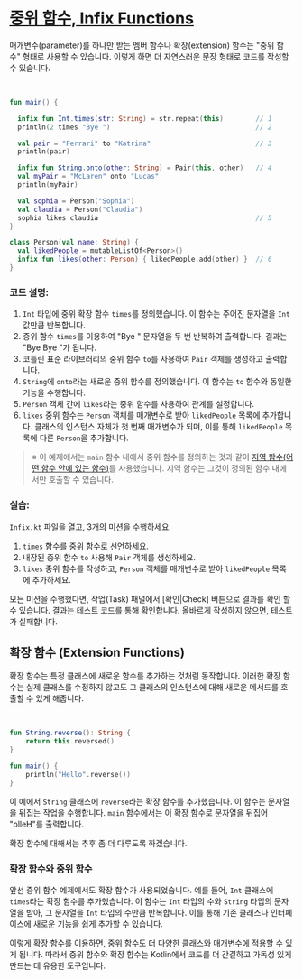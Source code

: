 # [중위 함수, Infix Functions](https://kotlinlang.org/docs/functions.html#infix-notation)

매개변수(parameter)를 하나만 받는 멤버 함수나 확장(extension) 함수는 "중위 함수" 형태로 사용할 수 있습니다. 이렇게 하면 더 자연스러운 문장 형태로 코드를 작성할 수 있습니다.

&nbsp;

```kotlin
fun main() {

  infix fun Int.times(str: String) = str.repeat(this)        // 1
  println(2 times "Bye ")                                    // 2

  val pair = "Ferrari" to "Katrina"                          // 3
  println(pair)

  infix fun String.onto(other: String) = Pair(this, other)   // 4
  val myPair = "McLaren" onto "Lucas"
  println(myPair)

  val sophia = Person("Sophia")
  val claudia = Person("Claudia")
  sophia likes claudia                                       // 5
}

class Person(val name: String) {
  val likedPeople = mutableListOf<Person>()
  infix fun likes(other: Person) { likedPeople.add(other) }  // 6
}
```

### 코드 설명:

1. `Int` 타입에 중위 확장 함수 `times`를 정의했습니다. 이 함수는 주어진 문자열을 `Int` 값만큼 반복합니다.
2. 중위 함수 `times`를 이용하여 "Bye " 문자열을 두 번 반복하여 출력합니다. 결과는 "Bye Bye "가 됩니다.
3. 코틀린 표준 라이브러리의 중위 함수 `to`를 사용하여 `Pair` 객체를 생성하고 출력합니다.
4. `String`에 `onto`라는 새로운 중위 함수를 정의했습니다. 이 함수는 `to` 함수와 동일한 기능을 수행합니다.
5. `Person` 객체 간에 `likes`라는 중위 함수를 사용하여 관계를 설정합니다.
6. `likes` 중위 함수는 `Person` 객체를 매개변수로 받아 `likedPeople` 목록에 추가합니다. 클래스의 인스턴스 자체가 첫 번째 매개변수가 되며, 이를 통해 `likedPeople` 목록에 다른 `Person`을 추가합니다.

> ※ 이 예제에서는 `main` 함수 내에서 중위 함수를 정의하는 것과 같이 [지역 함수(어떤 함수 안에 있는 함수)](https://kotlinlang.org/docs/functions.html#local-functions)를 사용했습니다.
> 지역 함수는 그것이 정의된 함수 내에서만 호출할 수 있습니다.

### 실습:

`Infix.kt` 파일을 열고, 3개의 미션을 수행하세요.

1. `times` 함수를 중위 함수로 선언하세요.
2. 내장된 중위 함수 `to` 사용해 `Pair` 객체를 생성하세요.
3. `likes` 중위 함수를 작성하고, `Person` 객체를 매개변수로 받아 `likedPeople` 목록에 추가하세요. 

모든 미션을 수행했다면, 작업(Task) 패널에서 [확인|Check] 버튼으로 결과를 확인 할 수 있습니다. 결과는 테스트 코드를 통해 확인합니다. 올바르게 작성하지 않으면, 테스트가 실패합니다.

## 확장 함수 (Extension Functions)

확장 함수는 특정 클래스에 새로운 함수를 추가하는 것처럼 동작합니다. 이러한 확장 함수는 실제 클래스를 수정하지 않고도 그 클래스의 인스턴스에 대해 새로운 메서드를 호출할 수 있게 해줍니다.

&nbsp;

```kotlin
fun String.reverse(): String {
    return this.reversed()
}

fun main() {
    println("Hello".reverse())
}
```

이 예에서 `String` 클래스에 `reverse`라는 확장 함수를 추가했습니다. 이 함수는 문자열을 뒤집는 작업을 수행합니다. `main` 함수에서는 이 확장 함수로 문자열을 뒤집어 "olleH"를 출력합니다.

확장 함수에 대해서는 추후 좀 더 다루도록 하겠습니다.

### 확장 함수와 중위 함수

앞선 중위 함수 예제에서도 확장 함수가 사용되었습니다. 예를 들어, `Int` 클래스에 `times`라는 확장 함수를 추가했습니다. 이 함수는 `Int` 타입의 수와 `String` 타입의 문자열을 받아, 그 문자열을 `Int` 타입의 수만큼 반복합니다. 이를 통해 기존 클래스나 인터페이스에 새로운 기능을 쉽게 추가할 수 있습니다.

이렇게 확장 함수를 이용하면, 중위 함수도 더 다양한 클래스와 매개변수에 적용할 수 있게 됩니다. 따라서 중위 함수와 확장 함수는 Kotlin에서 코드를 더 간결하고 가독성 있게 만드는 데 유용한 도구입니다.
